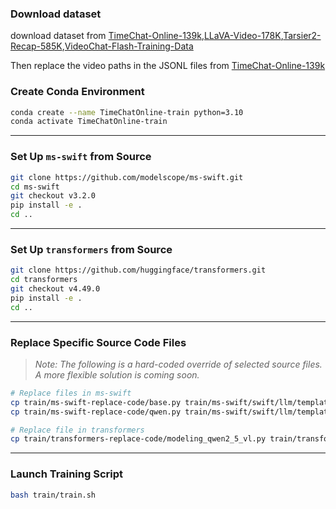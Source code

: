 ### Download dataset
download dataset from [TimeChat-Online-139k](https://huggingface.co/datasets/wyccccc/TimeChat-Online-139K),[LLaVA-Video-178K](https://huggingface.co/datasets/lmms-lab/LLaVA-Video-178K),[Tarsier2-Recap-585K](https://huggingface.co/datasets/omni-research/Tarsier2-Recap-585K),[VideoChat-Flash-Training-Data](https://huggingface.co/datasets/OpenGVLab/VideoChat-Flash-Training-Data)

Then replace the video paths in the JSONL files from [TimeChat-Online-139k](https://huggingface.co/datasets/wyccccc/TimeChat-Online-139K)

### Create Conda Environment

```bash
conda create --name TimeChatOnline-train python=3.10
conda activate TimeChatOnline-train
````

---

### Set Up `ms-swift` from Source

```bash
git clone https://github.com/modelscope/ms-swift.git
cd ms-swift
git checkout v3.2.0
pip install -e .
cd ..
```

---

### Set Up `transformers` from Source

```bash
git clone https://github.com/huggingface/transformers.git
cd transformers
git checkout v4.49.0
pip install -e .
cd ..
```

---

### Replace Specific Source Code Files

> *Note: The following is a hard-coded override of selected source files. A more flexible solution is coming soon.*

```bash
# Replace files in ms-swift
cp train/ms-swift-replace-code/base.py train/ms-swift/swift/llm/template/base.py
cp train/ms-swift-replace-code/qwen.py train/ms-swift/swift/llm/template/template/qwen.py

# Replace file in transformers
cp train/transformers-replace-code/modeling_qwen2_5_vl.py train/transformers/src/transformers/models/qwen2_5_vl/modeling_qwen2_5_vl.py
```

---

### Launch Training Script

```bash
bash train/train.sh
```
